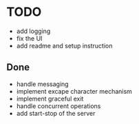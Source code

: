 # TODO

- add logging
- fix the UI
- add readme and setup instruction

## Done

- handle messaging
- implement excape character mechanism
- implement graceful exit
- handle concurrent operations
- add start-stop of the server
